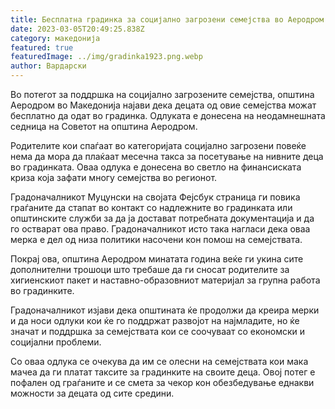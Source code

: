 ```yaml
---
title: Бесплатна градинка за социјално загрозени семејства во Аеродром
date: 2023-03-05T20:49:25.838Z
category: македонија
featured: true
featuredImage: ../img/gradinka1923.png.webp
author: Вардарски
---
```


Во потегот за поддршка на социјално загрозените семејства, општина Аеродром во Македонија најави дека децата од овие семејства можат бесплатно да одат во градинка. Одлуката е донесена на неодамнешната седница на Советот на општина Аеродром.

Родителите кои спаѓаат во категоријата социјално загрозени повеќе нема да мора да плаќаат месечна такса за посетување на нивните деца во градинката. Оваа одлука е донесена во светло на финансиската криза која зафати многу семејства во регионот.

Градоначалникот Муцунски на својата Фејсбук страница ги повика граѓаните да стапат во контакт со надлежните во градинката или општинските служби за да ја достават потребната документација и да го остварат ова право. Градоначалникот исто така нагласи дека оваа мерка е дел од низа политики насочени кон помош на семејствата.

Покрај ова, општина Аеродром минатата година веќе ги укина сите дополнителни трошоци што требаше да ги сносат родителите за хигиенскиот пакет и наставно-образовниот материјал за групна работа во градинките.

Градоначалникот изјави дека општината ќе продолжи да креира мерки и да носи одлуки кои ќе го поддржат развојот на најмладите, но ќе значат и поддршка за семејствата кои се соочуваат со економски и социјални проблеми.

Со оваа одлука се очекува да им се олесни на семејствата кои мака мачеа да ги платат таксите за градинките на своите деца. Овој потег е пофален од граѓаните и се смета за чекор кон обезбедување еднакви можности за децата од сите средини.
